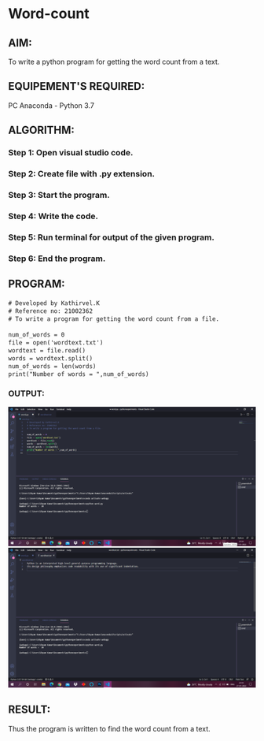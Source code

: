 # Word-count
## AIM:
To write a python program for getting the word count from a text.
## EQUIPEMENT'S REQUIRED: 
PC
Anaconda - Python 3.7
## ALGORITHM: 

### Step 1: Open visual studio code.
### Step 2: Create file with .py extension.
### Step 3: Start the program.
### Step 4: Write the code.
### Step 5: Run terminal for output of the given program.
### Step 6: End the program.


## PROGRAM:
~~~
# Developed by Kathirvel.K
# Reference no: 21002362
# To write a program for getting the word count from a file.

num_of_words = 0
file = open('wordtext.txt')
wordtext = file.read()
words = wordtext.split()
num_of_words = len(words)
print("Number of words = ",num_of_words)

~~~

### OUTPUT:
![output](scr1.png)
![output](scr2.png)


## RESULT:
Thus the program is written to find the word count from a text.

